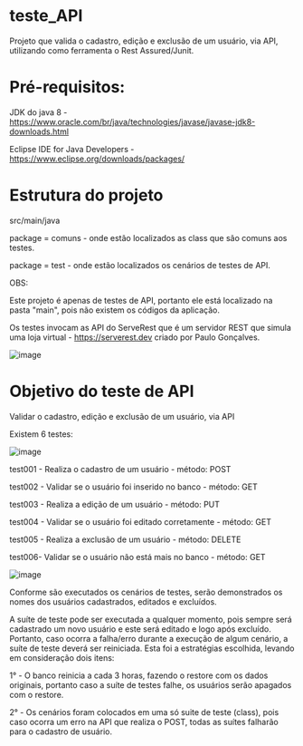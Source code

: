 # teste_API
Projeto que valida o cadastro, edição e exclusão de um usuário, via API, utilizando como ferramenta o Rest Assured/Junit. 

# Pré-requisitos:
JDK do java 8 -  https://www.oracle.com/br/java/technologies/javase/javase-jdk8-downloads.html

Eclipse IDE for Java Developers - https://www.eclipse.org/downloads/packages/

# Estrutura do projeto

src/main/java

package = comuns - onde estão localizados as class que são comuns aos testes.

package = test - onde estão localizados os cenários de testes de API.

OBS: 

Este projeto é apenas de testes de API, portanto ele está localizado na pasta "main", pois não existem os códigos da aplicação.

Os testes invocam as API do ServeRest que é um servidor REST que simula uma loja virtual - https://serverest.dev criado por Paulo Gonçalves.

![image](https://user-images.githubusercontent.com/55900972/118372190-bad99980-b586-11eb-8a42-a7f5d8550974.png)


# Objetivo do teste de API
Validar o cadastro, edição e exclusão de um usuário, via API

Existem 6 testes:

![image](https://user-images.githubusercontent.com/55900972/118373270-515c8980-b58c-11eb-99dc-dcff9c85258c.png)


test001 - Realiza o cadastro de um usuário - método: POST

test002 - Validar se o usuário foi inserido no banco - método: GET 

test003 - Realiza a edição de um usuário - método: PUT

test004 - Validar se o usuário foi editado corretamente - método: GET 

test005 - Realiza a exclusão de um usuário - método: DELETE

test006-  Validar se o usuário não está mais no banco - método: GET

![image](https://user-images.githubusercontent.com/55900972/118410196-9c49d000-b664-11eb-8251-a152f8dd8f6c.png)

Conforme são executados os cenários de testes, serão demonstrados os nomes dos usuários cadastrados, editados e excluídos.

A suíte de teste pode ser executada a qualquer momento, pois sempre será cadastrado um novo usuário e este será editado e logo após excluído. Portanto, caso ocorra a falha/erro durante a execução de algum cenário, a suíte de teste deverá ser reiniciada. Esta foi a estratégias escolhida, levando em consideração dois itens:

1° - O banco reinicia a cada 3 horas, fazendo o restore com os dados originais, portanto caso a suíte de testes falhe, os usuários serão apagados com o restore. 

2° - Os cenários foram colocados em uma só suite de teste (class), pois caso ocorra um erro na API que realiza o POST, todas as suítes falharão para o cadastro de usuário. 

